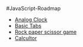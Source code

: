 #JavaScript-Roadmap

- [Analog Clock](https://soomansapkota.github.io/JavaScript-Roadmap/Analog%20clock/)
- [Basic Tabs](https://soomansapkota.github.io/JavaScript-Roadmap/Basic%20Tabs)
- [Rock paper scissor game](https://soomansapkota.github.io/JavaScript-Roadmap/Rock%20paper%20scissor)
- [Calcultor](https://soomansapkota.github.io/JavaScript-Roadmap/calculator)
